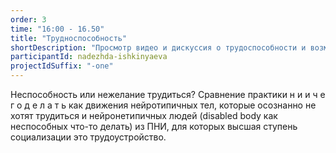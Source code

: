 ```yaml
---
order: 3
time: "16:00 - 16.50"
title: "Трудноспособность"
shortDescription: "Просмотр видео и дискуссия о трудоспособности и возможной социализации через труд людей, проживающих в психоневрологических интернатах в Санкт-Петербурге и Минске."
participantId: nadezhda-ishkinyaeva
projectIdSuffix: "-one"
---
```


Неспособность или нежелание трудиться? Сравнение практики н и и ч е г о д е л а т ь как движения нейротипичных тел, которые осознанно не хотят трудиться и нейронетипичных людей (disabled body как неспособных что-то делать) из ПНИ, для которых высшая ступень социализации это трудоустройство.
